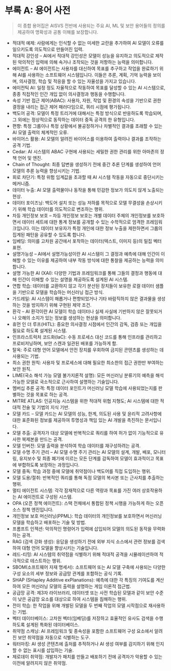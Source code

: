 # 부록 A: 용어 사전

>이 종합 용어집은 AISVS 전반에 사용되는 주요 AI, ML 및 보안 용어들의 정의를 제공하여 명확성과 공통 이해를 보장합니다.

* 적대적 예제: 사람에게는 인식할 수 없는 미세한 교란을 추가하여 AI 모델이 오류를 일으키도록 의도적으로 만들어진 입력.
  ​
* 적대적 강인성 – AI에서 적대적 강인성은 모델이 성능을 유지하고 의도적으로 제작된 악의적인 입력에 의해 속거나 조작되는 것을 저항하는 능력을 의미합니다.
  ​
* 에이전트 – AI 에이전트는 사용자를 대신하여 목표를 추구하고 작업을 완료하기 위해 AI를 사용하는 소프트웨어 시스템입니다. 이들은 추론, 계획, 기억 능력을 보이며, 의사결정, 학습 및 적응을 할 수 있는 자율성을 가지고 있습니다.
  ​
* 에이전틱 AI: 일정 정도 자율적으로 작동하여 목표를 달성할 수 있는 AI 시스템으로, 종종 직접적인 인간 개입 없이 의사결정과 행동을 수행합니다.
  ​
* 속성 기반 접근 제어(ABAC): 사용자, 자원, 작업 및 환경의 속성을 기반으로 권한 결정을 내리는 접근 제어 패러다임으로, 쿼리 시점에 평가됩니다.
  ​
* 백도어 공격: 모델이 특정 트리거에 대해서는 특정 방식으로 반응하도록 학습되며, 그 외에는 정상적으로 동작하는 데이터 중독 공격의 한 유형입니다.
  ​
* 편향: 특정 그룹이나 특정 상황에서 불공정하거나 차별적인 결과를 초래할 수 있는 AI 모델 출력의 체계적인 오류.
  ​
* 바이어스 활용: AI 모델의 알려진 바이어스를 이용하여 출력이나 결과를 조작하는 공격 기법.
  ​
* Cedar: AI 시스템의 ABAC 구현에 사용되는 세밀한 권한 관리를 위한 아마존의 정책 언어 및 엔진.
  ​
* Chain of Thought: 최종 답변을 생성하기 전에 중간 추론 단계를 생성하여 언어 모델의 추론 능력을 향상시키는 기법.
  ​
* 회로 차단기: 특정 위험 임계값을 초과할 때 AI 시스템 작동을 자동으로 중단시키는 메커니즘.
  ​
* 데이터 누출: AI 모델 출력물이나 동작을 통해 민감한 정보가 의도치 않게 노출되는 현상.
  ​
* 데이터 포이즈닝: 백도어 설치 또는 성능 저하를 목적으로 모델 무결성을 손상시키기 위해 학습 데이터를 의도적으로 변조하는 행위.
  ​
* 차등 개인정보 보호 – 차등 개인정보 보호는 개별 데이터 주체의 개인정보를 보호하면서 데이터 세트에 대한 통계 정보를 공개할 수 있는 수학적으로 엄격한 프레임워크입니다. 이는 데이터 보유자가 특정 개인에 대한 정보 누출을 제한하면서 그룹의 집계된 패턴을 공유할 수 있도록 합니다.
  ​
* 임베딩: 의미를 고차원 공간에서 포착하는 데이터(텍스트, 이미지 등)의 밀집 벡터 표현.
  ​
* 설명가능성 – AI에서 설명가능성이란 AI 시스템이 그 결정과 예측에 대해 인간이 이해할 수 있는 이유를 제공하여 내부 작동 방식에 대한 통찰을 제공하는 능력을 의미합니다.
  ​
* 설명 가능한 AI (XAI): 다양한 기법과 프레임워크를 통해 그들의 결정과 행동에 대해 인간이 이해할 수 있는 설명을 제공하도록 설계된 AI 시스템.
  ​
* 연합 학습: 데이터를 교환하지 않고 각기 분산된 장치들이 보유한 로컬 데이터 샘플을 기반으로 모델을 학습하는 머신러닝 접근 방식.
  ​
* 가드레일: AI 시스템이 해롭거나 편향되었거나 기타 바람직하지 않은 결과물을 생성하는 것을 방지하기 위해 구현된 제약 조건.
  ​
* 환각 – AI 환각이란 AI 모델이 학습 데이터나 실제 사실에 기반하지 않은 잘못되거나 오해의 소지가 있는 정보를 생성하는 현상을 의미합니다.
  ​
* 휴먼 인 더 루프(HITL): 중요한 의사결정 시점에서 인간의 감독, 검증 또는 개입을 필요로 하도록 설계된 시스템.
  ​
* 인프라스트럭처 코드화(IaC): 수동 프로세스 대신 코드를 통해 인프라를 관리하고 프로비저닝하며, 보안 스캔과 일관된 배포를 가능하게 함.
  ​
* 탈옥: 주로 대형 언어 모델에서 안전 장치를 우회하여 금지된 콘텐츠를 생성하는 데 사용되는 기법.
  ​
* 최소 권한 원칙: 사용자 및 프로세스에 대해 필요한 최소한의 접근 권한만 부여하는 보안 원칙.
  ​
* LIME(국소 해석 가능 모델 불가지론적 설명): 모든 머신러닝 분류기의 예측을 해석 가능한 모델로 국소적으로 근사하여 설명하는 기술입니다.
  ​
* 멤버십 추론 공격: 특정 데이터 포인트가 머신러닝 모델 학습에 사용되었는지를 판별하는 것을 목표로 하는 공격.
  ​
* MITRE ATLAS: 인공지능 시스템을 위한 적대적 위협 지형도; AI 시스템에 대한 적대적 전술 및 기법의 지식 기반.
  ​
* 모델 카드 – 모델 카드는 AI 모델의 성능, 한계, 의도된 사용 및 윤리적 고려사항에 대한 표준화된 정보를 제공하여 투명성과 책임 있는 AI 개발을 촉진하는 문서입니다.
  ​
* 모델 추출: 공격자가 대상 모델에 반복적으로 쿼리를 하여 허가 없이 기능적으로 유사한 복제본을 만드는 공격.
  ​
* 모델 인버전: 모델 출력을 분석하여 학습 데이터를 재구성하려는 공격.
  ​
* 모델 수명 주기 관리 – AI 모델 수명 주기 관리는 AI 모델의 설계, 개발, 배포, 모니터링, 유지보수 및 최종 폐기에 이르는 모든 단계를 감독하여 모델이 효과적이고 목표에 부합하도록 보장하는 과정입니다.
  ​
* 모델 중독: 학습 과정 중에 모델에 취약점이나 백도어를 직접 도입하는 행위.
  ​
* 모델 도용/절취: 반복적인 쿼리를 통해 독점 모델의 복사본 또는 근사치를 추출하는 행위.
  ​
* 멀티 에이전트 시스템: 각각 잠재적으로 다른 역량과 목표를 가진 여러 상호작용하는 AI 에이전트로 구성된 시스템.
  ​
* OPA (오픈 정책 에이전트): 스택 전체에서 통합된 정책 시행을 가능하게 하는 오픈 소스 정책 엔진입니다.
  ​
* 개인정보 보호 머신러닝(PPML): 학습 데이터의 개인정보를 보호하면서 머신러닝 모델을 학습하고 배포하는 기술 및 방법.
  ​
* 프롬프트 인젝션: 악의적인 명령어가 입력에 삽입되어 모델의 의도된 동작을 무력화하는 공격.
  ​
* RAG (검색 강화 생성): 응답을 생성하기 전에 외부 지식 소스에서 관련 정보를 검색하여 대형 언어 모델을 향상시키는 기술입니다.
  ​
* 레드-티밍: AI 시스템의 취약점을 식별하기 위해 적대적 공격을 시뮬레이션하여 적극적으로 테스트하는 행위.
  ​
* SBOM(소프트웨어 자재 명세서): 소프트웨어 또는 AI 모델 구축에 사용되는 다양한 구성 요소의 세부 정보와 공급망 관계를 포함하는 공식 기록.
  ​
* SHAP (SHapley Additive exPlanations): 예측에 대한 각 특징의 기여도를 계산하여 모든 머신러닝 모델의 출력을 설명하는 게임 이론적 접근법.
  ​
* 공급망 공격: 제3자 라이브러리, 데이터셋 또는 사전 학습된 모델과 같이 보안 수준이 낮은 공급망 요소를 대상으로 하여 시스템을 침해하는 행위.
  ​
* 전이 학습: 한 작업을 위해 개발된 모델을 두 번째 작업의 모델 시작점으로 재사용하는 기법.
  ​
* 벡터 데이터베이스: 고차원 벡터(임베딩)를 저장하고 효율적인 유사도 검색을 수행하도록 설계된 특화된 데이터베이스.
  ​
* 취약점 스캐닝: AI 프레임워크 및 종속성을 포함한 소프트웨어 구성 요소에서 알려진 보안 취약점을 자동으로 식별하는 도구.
  ​
* 워터마킹: AI 생성 콘텐츠에 출처를 추적하거나 AI 생성 여부를 감지하기 위해 인지할 수 없는 표시를 삽입하는 기술.
  ​
* 제로데이 취약점: 개발자가 패치를 만들고 배포하기 전에 공격자가 악용할 수 있는 이전에 알려지지 않은 취약점.

